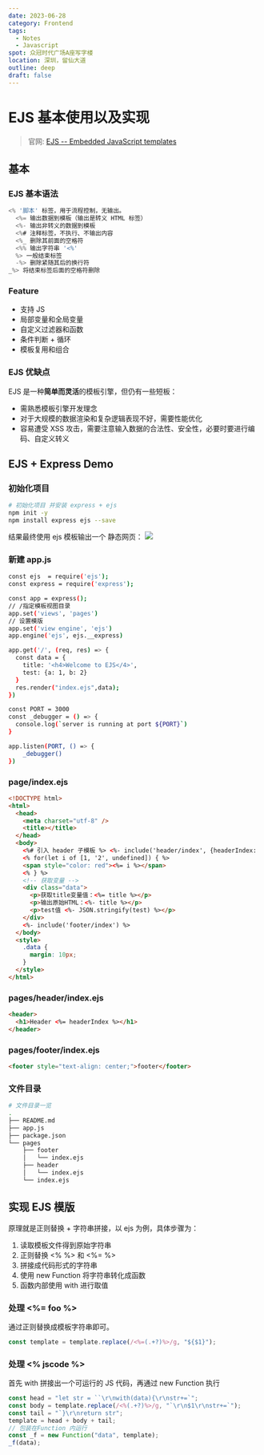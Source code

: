 ```yaml
---
date: 2023-06-28
category: Frontend
tags:
  - Notes
  - Javascript
spot: 众冠时代广场A座写字楼
location: 深圳，留仙大道
outline: deep
draft: false
---
```


# EJS 基本使用以及实现

> 官网: [EJS -- Embedded JavaScript templates](https://ejs.co/)

## **基本**

### **EJS 基本语法**

```javascript
<% '脚本' 标签，用于流程控制，无输出。
  <%= 输出数据到模板（输出是转义 HTML 标签）
  <%- 输出非转义的数据到模板
  <%# 注释标签，不执行、不输出内容
  <%_ 删除其前面的空格符
  <%% 输出字符串 '<%'
  %> 一般结束标签
  -%> 删除紧随其后的换行符
_%> 将结束标签后面的空格符删除
```

### **Feature**

- 支持 JS
- 局部变量和全局变量
- 自定义过滤器和函数
- 条件判断 + 循环
- 模板复用和组合

### **EJS 优缺点**

EJS 是一种**简单而灵活**的模板引擎，但仍有一些短板：

- 需熟悉模板引擎开发理念
- 对于大规模的数据渲染和复杂逻辑表现不好，需要性能优化
- 容易遭受 XSS 攻击，需要注意输入数据的合法性、安全性，必要时要进行编码、自定义转义

## **EJS + Express Demo**

### 初始化项目

```bash
# 初始化项目 并安装 express + ejs
npm init -y
npm install express ejs --save
```

结果最终使用 ejs 模板输出一个 静态网页：
![](https://cdn.nlark.com/yuque/0/2023/png/608421/1687964780601-42f54f82-a74c-4fee-a80e-8f89558c9438.png#averageHue=%23fdfdfd&clientId=u0ea4a666-13b8-4&from=paste&id=u7a0810aa&originHeight=1022&originWidth=2738&originalType=url&ratio=2&rotation=0&showTitle=false&status=done&style=none&taskId=ud908eda0-d36d-49f8-bc47-ed602b9a3b6&title=)

### **新建 app.js**

```bash
const ejs  = require('ejs');
const express = require('express');

const app = express();
// /指定模板视图目录
app.set('views', 'pages')
// 设置模版
app.set('view engine', 'ejs')
app.engine('ejs', ejs.__express)

app.get('/', (req, res) => {
  const data = {
    title: '<h4>Welcome to EJS</4>',
    test: {a: 1, b: 2}
  }
  res.render("index.ejs",data);
})

const PORT = 3000
const _debugger = () => {
  console.log(`server is running at port ${PORT}`)
}

app.listen(PORT, () => {
    _debugger()
})

```

### **page/index.ejs**

```html
<!DOCTYPE html>
<html>
  <head>
    <meta charset="utf-8" />
    <title></title>
  </head>
  <body>
    <%# 引入 header 子模板 %> <%- include('header/index', {headerIndex: 1}) %>
    <% for(let i of [1, '2', undefined]) { %>
    <span style="color: red"><%= i %></span>
    <% } %>
    <!-- 获取变量 -->
    <div class="data">
      <p>获取title变量值：<%= title %></p>
      <p>输出原始HTML：<%- title %></p>
      <p>test值 <%- JSON.stringify(test) %></p>
    </div>
    <%- include('footer/index') %>
  </body>
  <style>
    .data {
      margin: 10px;
    }
  </style>
</html>
```

### **pages/header/index.ejs**

```html
<header>
  <h1>Header <%= headerIndex %></h1>
</header>
```

### **pages/footer/index.ejs**

```html
<footer style="text-align: center;">footer</footer>
```

### **文件目录**

```bash
# 文件目录一览
.
├── README.md
├── app.js
├── package.json
└── pages
    ├── footer
    │   └── index.ejs
    ├── header
    │   └── index.ejs
    └── index.ejs

```

## **实现 EJS 模版**

原理就是正则替换 + 字符串拼接，以 ejs 为例，具体步骤为：

1. 读取模板文件得到原始字符串
2. 正则替换 <% %> 和 <%= %>
3. 拼接成代码形式的字符串
4. 使用 new Function 将字符串转化成函数
5. 函数内部使用 with 进行取值

### **处理 <%= foo %>**

通过正则替换成模板字符串即可。

```javascript
const template = template.replace(/<%=(.+?)%>/g, "${$1}");
```

### **处理 <% jscode %>**

首先 with 拼接出一个可运行的 JS 代码，再通过 new Function 执行

```javascript
const head = "let str = ``\r\nwith(data){\r\nstr+=`";
const body = template.replace(/<%(.+?)%>/g, "`\r\n$1\r\nstr+=`");
const tail = "`}\r\nreturn str";
template = head + body + tail;
// 包装在Function 内运行
const _f = new Function("data", template);
_f(data);
```
